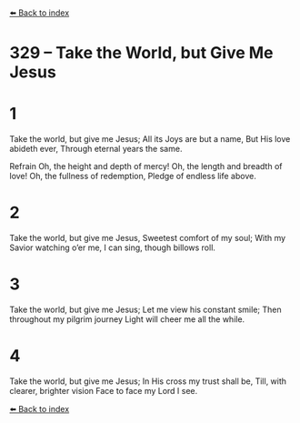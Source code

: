 [⬅️ Back to index](../README.md)

# 329 – Take the World, but Give Me Jesus


# 1
Take the world, but give me Jesus;
All its Joys are but a name,
But His love abideth ever,
Through eternal years the same.

Refrain
Oh, the height and depth of mercy!
Oh, the length and breadth of love!
Oh, the fullness of redemption,
Pledge of endless life above.

# 2
Take the world, but give me Jesus,
Sweetest comfort of my soul;
With my Savior watching o’er me,
I can sing, though billows roll.

# 3
Take the world, but give me Jesus;
Let me view his constant smile;
Then throughout my pilgrim journey
Light will cheer me all the while.

# 4
Take the world, but give me Jesus;
In His cross my trust shall be,
Till, with clearer, brighter vision
Face to face my Lord I see.

[⬅️ Back to index](../README.md)
